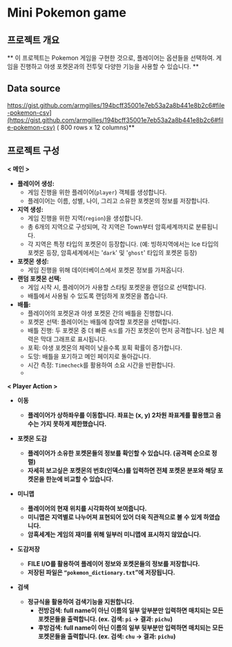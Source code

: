 # Mini Pokemon game

## 프로젝트 개요
** 이 프로젝트는 Pokemon 게임을 구현한 것으로, 플레이어는 옵션들을 선택하여. 게임을 진행하고 야생 포켓몬과의 전투및 다양한 기능을 사용할 수 있습니다. **
    
    
## Data source 
https://gist.github.com/armgilles/194bcff35001e7eb53a2a8b441e8b2c6#file-pokemon-csv](https://gist.github.com/armgilles/194bcff35001e7eb53a2a8b441e8b2c6#file-pokemon-csv) ( 800 rows x 12 columns)**
    
## 프로젝트 구성
    
**< 메인 >**

-   **플레이어 생성:**
    -   게임 진행을 위한 플레이어(`player`) 객체를 생성합니다.
    -   플레이어는 이름, 성별, 나이, 그리고 소유한 포켓몬의 정보를 저장합니다.
-   **지역 생성:**
    -   게임 진행을 위한 지역(`region`)을 생성합니다.
    -   총 6개의 지역으로 구성되며, 각 지역은 Town부터 암흑세계까지로 분류됩니다.
    -   각 지역은 특정 타입의 포켓몬이 등장합니다. (예: 빙하지역에서는 Ice 타입의 포켓몬 등장, 암흑세계에서는 '`dark`' 및 '`ghost`' 타입의 포켓몬 등장)
-   **포켓몬 생성:**
    -   게임 진행을 위해 데이터베이스에서 포켓몬 정보를 가져옵니다.
-   **랜덤 포켓몬 선택:**
    -   게임 시작 시, 플레이어가 사용할 스타팅 포켓몬을 랜덤으로 선택합니다.
    -   배틀에서 사용될 수 있도록 랜덤하게 포켓몬을 뽑습니다.
-   **배틀:**
    -   플레이어의 포켓몬과 야생 포켓몬 간의 배틀을 진행합니다.
    -   포켓몬 선택: 플레이어는 배틀에 참여할 포켓몬을 선택합니다.
    -   배틀 진행: 두 포켓몬 중 더 빠른 `속도`를 가진 포켓몬이 먼저 공격합니다. 남은 체력은 막대 그래프로 표시됩니다.
    -   포획: 야생 포켓몬의 체력이 낮을수록 포획 확률이 증가합니다.
    -   도망: 배틀을 포기하고 메인 페이지로 돌아갑니다.
    -   시간 측정: `Timecheck`를 활용하여 소요 시간을 반환합니다.
    - 
**< Player Action >**

- **이동**
    - **플레이어가 상하좌우를 이동합니다. 좌표는 (x, y) 2차원 좌표계를 활용했고 음수는 가지 못하게 제한했습니다.**

- **포켓몬 도감**
    - **플레이어가 소유한 포켓몬들의 정보를 확인할 수 있습니다. (공격력 순으로 정렬)**
    - **자세히 보고싶은 포켓몬의 번호(인덱스)를 입력하면 전체 포켓몬 분포와 해당 포켓몬을 한눈에 비교할 수 있습니다.**

- **미니맵**
    - **플레이어의 현재 위치를 시각화하여 보여줍니다.**
    - **미니맵은 지역별로 나누어져 표현되어 있어 더욱 직관적으로 볼 수 있게 하였습니다.**
    - **암흑세계는 게임의 재미를 위해 일부러 미니맵에 표시하지 않았습니다.**

- **도감저장**
    - **FILE I/O를 활용하여 플레이어 정보와 포켓몬들의 정보를 저장합니다.**
    - **저장된 파일은 `“pokemon_dictionary.txt`”에 저장됩니다.**

- **검색**
    - **정규식을 활용하여 검색기능을 지원합니다.**
        - **전방검색: full name이 아닌 이름의 일부 앞부분만 입력하면 매치되는 모든 포켓몬들을 출력합니다. (ex. 검색: `pi` → 결과: `pichu`)**
        - **후방검색: full name이 아닌 이름의 일부 뒷부분만 입력하면 매치되는 모든 포켓몬들을 출력합니다. (ex. 검색: `chu` → 결과: `pichu`)**

